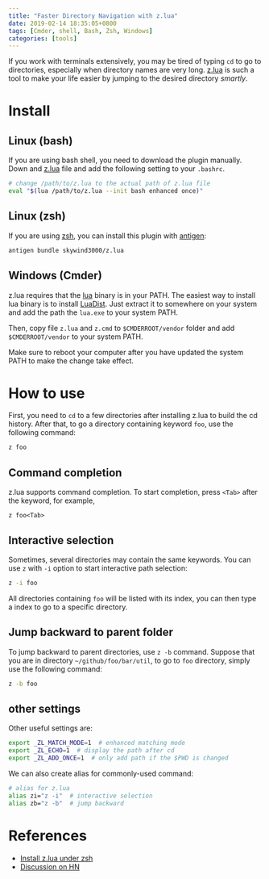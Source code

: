 ```yaml
---
title: "Faster Directory Navigation with z.lua"
date: 2019-02-14 18:35:05+0800
tags: [Cmder, shell, Bash, Zsh, Windows]
categories: [tools]
---
```


If you work with terminals extensively, you may be tired of typing `cd` to go
to directories, especially when directory names are very long.
[z.lua](https://github.com/skywind3000/z.lua) is such a tool to make your life
easier by jumping to the desired directory *smartly*.

<!--more-->

# Install

## Linux (bash)

If you are using bash shell, you need to download the plugin manually. Down and
[z.lua](https://github.com/skywind3000/z.lua/blob/master/z.lua) file and add
the following setting to your `.bashrc`.

```bash
# change /path/to/z.lua to the actual path of z.lua file
eval "$(lua /path/to/z.lua --init bash enhanced once)"
```

## Linux (zsh)

If you are using [zsh](https://en.wikipedia.org/wiki/Z_shell), you can install
this plugin with [antigen](http://antigen.sharats.me/):

```bash
antigen bundle skywind3000/z.lua
```

## Windows (Cmder)

z.lua requires that the [lua]() binary is in your PATH. The easiest way to
install lua binary is to install [LuaDist](http://luadist.org/). Just extract
it to somewhere on your system and add the path the `lua.exe` to your system
PATH.

Then, copy file `z.lua` and `z.cmd` to `$CMDERROOT/vendor` folder and add
`$CMDERROOT/vendor` to your system PATH.

Make sure to reboot your computer after you have updated the system PATH to
make the change take effect.

# How to use

First, you need to `cd` to a few directories after installing z.lua to build
the cd history. After that, to go a directory containing keyword `foo`, use the
following command:

```bash
z foo
```

## Command completion

z.lua supports command completion. To start completion, press `<Tab>` after the
keyword, for example,

```
z foo<Tab>
```


## Interactive selection

Sometimes, several directories may contain the same keywords. You can use `z`
with `-i` option to start interactive path selection:

```bash
z -i foo
```

All directories containing `foo` will be listed with its index, you can then
type a index to go to a specific directory.

## Jump backward to parent folder

To jump backward to parent directories, use `z -b` command. Suppose that you
are in directory `~/github/foo/bar/util`, to go to `foo` directory, simply use
the following command:

```bash
z -b foo
```

## other settings

Other useful settings are:

```bash
export _ZL_MATCH_MODE=1  # enhanced matching mode
export _ZL_ECHO=1  # display the path after cd
export _ZL_ADD_ONCE=1  # only add path if the $PWD is changed
```

We can also create alias for commonly-used command:

```bash
# alias for z.lua
alias zi="z -i"  # interactive selection
alias zb="z -b"  # jump backward
```

# References

+ [Install z.lua under zsh](https://github.com/skywind3000/z.lua/issues/20)
+ [Discussion on HN](https://news.ycombinator.com/item?id=19077891)
